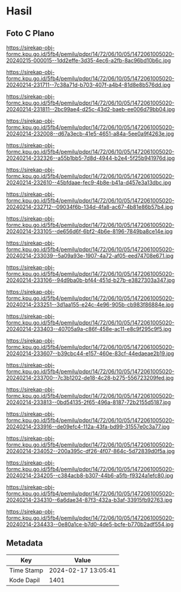 # Hasil

## Foto C Plano

https://sirekap-obj-formc.kpu.go.id/5fb4/pemilu/pdpr/14/72/06/10/05/1472061005020-20240215-000015--1dd2effe-3d35-4ec6-a2fb-8ac96bd10b6c.jpg

https://sirekap-obj-formc.kpu.go.id/5fb4/pemilu/pdpr/14/72/06/10/05/1472061005020-20240214-231711--7c38a71d-b703-407f-a4b4-81d8e8b576dd.jpg

https://sirekap-obj-formc.kpu.go.id/5fb4/pemilu/pdpr/14/72/06/10/05/1472061005020-20240214-231811--2bc99ae4-d25c-43d2-baeb-ee006d79bb04.jpg

https://sirekap-obj-formc.kpu.go.id/5fb4/pemilu/pdpr/14/72/06/10/05/1472061005020-20240214-232008--d67a3ecb-41e5-4651-a84a-5ee0a9f4263e.jpg

https://sirekap-obj-formc.kpu.go.id/5fb4/pemilu/pdpr/14/72/06/10/05/1472061005020-20240214-232326--a55b1bb5-7d8d-4944-b2e4-5f25b941976d.jpg

https://sirekap-obj-formc.kpu.go.id/5fb4/pemilu/pdpr/14/72/06/10/05/1472061005020-20240214-232610--45bfdaae-fec9-4b8e-b41a-d457e3a13dbc.jpg

https://sirekap-obj-formc.kpu.go.id/5fb4/pemilu/pdpr/14/72/06/10/05/1472061005020-20240214-232712--09034f6b-134d-4fa8-ac67-4b81e86b57b4.jpg

https://sirekap-obj-formc.kpu.go.id/5fb4/pemilu/pdpr/14/72/06/10/05/1472061005020-20240214-233105--de656d6f-6bf2-4b6e-8196-7849ba8ce14e.jpg

https://sirekap-obj-formc.kpu.go.id/5fb4/pemilu/pdpr/14/72/06/10/05/1472061005020-20240214-233039--5a09a93e-1907-4a72-af05-eed74708e671.jpg

https://sirekap-obj-formc.kpu.go.id/5fb4/pemilu/pdpr/14/72/06/10/05/1472061005020-20240214-233106--94d9ba0b-bf44-451d-b27b-e3827303a347.jpg

https://sirekap-obj-formc.kpu.go.id/5fb4/pemilu/pdpr/14/72/06/10/05/1472061005020-20240214-233251--3d1aa155-e24c-4e96-905b-cb983f86884e.jpg

https://sirekap-obj-formc.kpu.go.id/5fb4/pemilu/pdpr/14/72/06/10/05/1472061005020-20240214-233403--40705a9a-c86f-458e-ac11-e8c9f295c9f5.jpg

https://sirekap-obj-formc.kpu.go.id/5fb4/pemilu/pdpr/14/72/06/10/05/1472061005020-20240214-233607--b39cbc44-e157-460e-83cf-44edaeae2b19.jpg

https://sirekap-obj-formc.kpu.go.id/5fb4/pemilu/pdpr/14/72/06/10/05/1472061005020-20240214-233700--7c3b1202-de18-4c28-b275-556723209fed.jpg

https://sirekap-obj-formc.kpu.go.id/5fb4/pemilu/pdpr/14/72/06/10/05/1472061005020-20240214-233813--0bd54135-2f65-496a-8187-72b2155d5187.jpg

https://sirekap-obj-formc.kpu.go.id/5fb4/pemilu/pdpr/14/72/06/10/05/1472061005020-20240214-233916--de09efc4-112a-43fa-bd99-31557e0c3a77.jpg

https://sirekap-obj-formc.kpu.go.id/5fb4/pemilu/pdpr/14/72/06/10/05/1472061005020-20240214-234052--200a395c-df26-4f07-864c-5d72839d0f5a.jpg

https://sirekap-obj-formc.kpu.go.id/5fb4/pemilu/pdpr/14/72/06/10/05/1472061005020-20240214-234205--c384acb8-b307-44b6-a5fb-f9324a1efc80.jpg

https://sirekap-obj-formc.kpu.go.id/5fb4/pemilu/pdpr/14/72/06/10/05/1472061005020-20240214-234310--6a6dae34-87f3-432a-b3af-33915fb92763.jpg

https://sirekap-obj-formc.kpu.go.id/5fb4/pemilu/pdpr/14/72/06/10/05/1472061005020-20240214-234433--0e80a1ce-b7d0-4de5-bcfe-b770b2adf554.jpg


## Metadata

| Key        | Value               |
| ---------- | ------------------- |
| Time Stamp | 2024-02-17 13:05:41 |
| Kode Dapil | 1401                |



